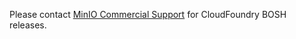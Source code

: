 Please contact [MinIO Commercial Support](https://min.io/pricing#contact-us) for CloudFoundry BOSH releases.
